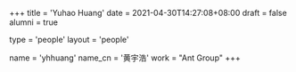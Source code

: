 +++
title = 'Yuhao Huang'
date = 2021-04-30T14:27:08+08:00
draft = false
alumni = true

type = 'people'
layout = 'people'

name = 'yhhuang'
name_cn = '黄宇浩'
work = "Ant Group"
+++
